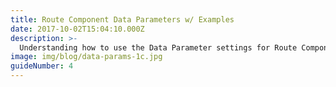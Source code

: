 ```yaml
---
title: Route Component Data Parameters w/ Examples
date: 2017-10-02T15:04:10.000Z
description: >-
  Understanding how to use the Data Parameter settings for Route Components, will help you unlock the full potential of the Route Analysis and Network Analysis Tools
image: img/blog/data-params-1c.jpg
guideNumber: 4
---
```

